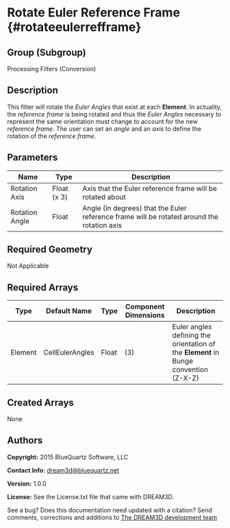 Rotate Euler Reference Frame {#rotateeulerrefframe}
======

## Group (Subgroup) ##
Processing Filters (Conversion)

## Description ##
This filter will rotate the *Euler Angles* that exist at each **Element**.  In actuality, the *reference frame* is being rotated and thus the *Euler Angles* necessary to represent the same orientation must change to account for the new *reference frame*.  The user can set an *angle* and an *axis* to define the rotation of the *reference frame*.

## Parameters ##

| Name | Type | Description |
|------|------|------|
| Rotation Axis | Float (x 3) | Axis that the Euler reference frame will be rotated about |
| Rotation Angle | Float | Angle (in degrees) that the Euler reference frame will be rotated around the rotation axis |

## Required Geometry ##
Not Applicable

## Required Arrays ##
| Type | Default Name | Type | Component Dimensions | Description |
|------|--------------|-------------|---------|-----|
| Element | CellEulerAngles | Float | (3) | Euler angles defining the orientation of the **Element** in Bunge convention (Z-X-Z) |

## Created Arrays ##
None

## Authors ##

**Copyright:** 2015 BlueQuartz Software, LLC

**Contact Info:** dream3d@bluequartz.net

**Version:** 1.0.0

**License:**  See the License.txt file that came with DREAM3D.




See a bug? Does this documentation need updated with a citation? Send comments, corrections and additions to [The DREAM3D development team](mailto:dream3d@bluequartz.net?subject=Documentation%20Correction)

